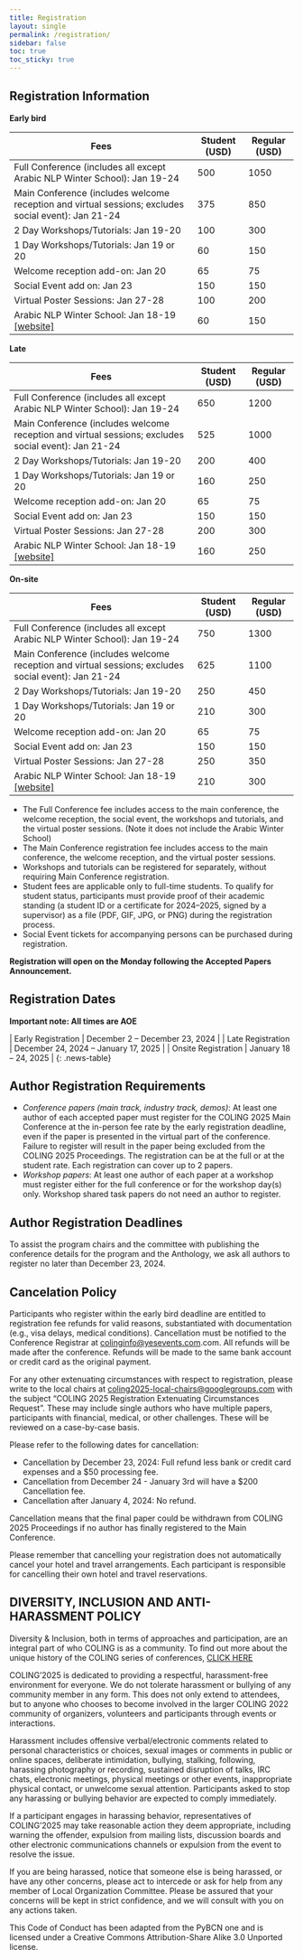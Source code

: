 ```yaml
---
title: Registration
layout: single
permalink: /registration/
sidebar: false
toc: true
toc_sticky: true
---
```


## Registration Information

**Early bird**

| Fees |Student (USD)| Regular (USD)|
|---|---|---|
|Full Conference (includes all except Arabic NLP Winter School): Jan 19-24 |	500	|1050|
|Main Conference (includes welcome reception and virtual sessions; excludes social event): Jan 21-24 |	375	|850|
|2 Day Workshops/Tutorials: Jan 19-20 |	100	|300|
|1 Day Workshops/Tutorials: Jan 19 or 20 |	60	|150|
|Welcome reception add-on: Jan 20 |	65	|75|
|Social Event add on: Jan 23 |	150	|150|
|Virtual Poster Sessions: Jan 27-28 |	100	|200|
|Arabic NLP Winter School: Jan 18-19 [[website]](https://winterschool2025.sigarab.org/) | 60	|150|

**Late**

| Fees |Student (USD)| Regular (USD)|
|---|---|---|
|Full Conference (includes all except Arabic NLP Winter School): Jan 19-24 |	650	|1200|
|Main Conference (includes welcome reception and virtual sessions; excludes social event): Jan 21-24 |	525	|1000|
|2 Day Workshops/Tutorials: Jan 19-20 |	200	|400|
|1 Day Workshops/Tutorials: Jan 19 or 20 |	160	|250|
|Welcome reception add-on: Jan 20 |	65	|75|
|Social Event add on: Jan 23 |	150	|150|
|Virtual Poster Sessions: Jan 27-28 |	200	|300|
|Arabic NLP Winter School: Jan 18-19 [[website]](https://winterschool2025.sigarab.org/) | 160	|250|

**On-site**

| Fees |Student (USD)| Regular (USD)|
|---|---|---|
|Full Conference (includes all except Arabic NLP Winter School): Jan 19-24 |	750	|1300|
|Main Conference (includes welcome reception and virtual sessions; excludes social event): Jan 21-24 |	625	|1100|
|2 Day Workshops/Tutorials: Jan 19-20 |	250	|450|
|1 Day Workshops/Tutorials: Jan 19 or 20 |	210	|300|
|Welcome reception add-on: Jan 20 |	65	|75|
|Social Event add on: Jan 23 |	150	|150|
|Virtual Poster Sessions: Jan 27-28 |	250	|350|
|Arabic NLP Winter School: Jan 18-19 [[website]](https://winterschool2025.sigarab.org/) | 210	|300|


- The Full Conference fee includes access to the main conference, the welcome reception, the social event, the workshops and tutorials, and the virtual poster sessions. (Note it does not include the Arabic Winter School)
- The Main Conference registration fee includes access to the main conference, the welcome reception, and the virtual poster sessions.
- Workshops and tutorials can be registered for separately, without requiring Main Conference registration.
- Student fees are applicable only to full-time students. To qualify for student status, participants must provide proof of their academic standing (a student ID or a certificate for 2024–2025, signed by a supervisor) as a file (PDF, GIF, JPG, or PNG) during the registration process.
- Social Event tickets for accompanying persons can be purchased during registration.

**Registration will open on the Monday following the Accepted Papers Announcement.**

## Registration Dates

**Important note: All times are AOE**

<style>
.news-table { font-size: .9em; table-layout: fixed; text-align: left; }
.news-table tr td:nth-child(1) { font-weight: bold; width: 25em;}
</style>

| Early Registration | December 2 – December 23, 2024 |
| Late Registration | December 24, 2024 – January 17, 2025 |
| Onsite Registration | January 18 – 24, 2025 |
{: .news-table}

## Author Registration Requirements

- *Conference papers (main track, industry track, demos)*: At least one author of each accepted paper must register for the COLING 2025 Main Conference at the in-person fee rate by the early registration deadline, even if the paper is presented in the virtual part of the conference. Failure to register will result in the paper being excluded from the COLING 2025 Proceedings. The registration can be at the full or at the student rate.  Each registration can cover up to 2 papers. 
- *Workshop papers*:  At least one author of each paper at a workshop must register either for the full conference or for the workshop day(s) only. Workshop shared task papers do not need an author to register.

## Author Registration Deadlines

To assist the program chairs and the committee with publishing the conference details for the program and the Anthology, we ask all authors to register no later than December 23, 2024.

## Cancelation Policy
Participants who register within the early bird deadline are entitled to registration fee refunds for valid reasons, substantiated with documentation (e.g., visa delays, medical conditions). Cancellation must be notified to the Conference Registrar at [colinginfo@yesevents.com](mailto:colinginfo@yesevents).com. All refunds will be made after the conference. Refunds will be made to the same bank account or credit card as the original payment.

For any other extenuating circumstances with respect to registration, please write to the local chairs at [coling2025-local-chairs@googlegroups.com](mailto:coling2025-local-chairs@googlegroups.com) with the subject “COLING 2025 Registration Extenuating Circumstances Request”.  These may include single authors who have multiple papers, participants with financial, medical, or other challenges.  These will be reviewed on a case-by-case basis.

Please refer to the following dates for cancellation:

- Cancellation by December 23, 2024: Full refund less bank or credit card expenses and a $50 processing fee.
- Cancellation from December 24 - January 3rd will have a $200 Cancellation fee.
- Cancellation after January 4, 2024: No refund. 

Cancellation means that the final paper could be withdrawn from COLING 2025 Proceedings if no author has finally registered to the Main Conference.

Please remember that cancelling your registration does not automatically cancel your hotel and travel arrangements. Each participant is responsible for cancelling their own hotel and travel reservations.

## DIVERSITY, INCLUSION AND ANTI-HARASSMENT POLICY
Diversity & Inclusion, both in terms of approaches and participation, are an integral part of who COLING is as a community. To find out more about the unique history of the COLING series of conferences,  [CLICK HERE](https://ufal.mff.cuni.cz/iccl)

COLING’2025 is dedicated to providing a respectful, harassment-free environment for everyone. We do not tolerate harassment or bullying of any community member in any form. This does not only extend to attendees, but to anyone who chooses to become involved in the larger COLING 2022 community of organizers, volunteers and participants through events or interactions.

Harassment includes offensive verbal/electronic comments related to personal characteristics or choices, sexual images or comments in public or online spaces, deliberate intimidation, bullying, stalking, following, harassing photography or recording, sustained disruption of talks, IRC chats, electronic meetings, physical meetings or other events, inappropriate physical contact, or unwelcome sexual attention. Participants asked to stop any harassing or bullying behavior are expected to comply immediately.

If a participant engages in harassing behavior, representatives of COLING’2025 may take reasonable action they deem appropriate, including warning the offender, expulsion from mailing lists, discussion boards and other electronic communications channels or expulsion from the event to resolve the issue.

If you are being harassed, notice that someone else is being harassed, or have any other concerns, please act to intercede or ask for help from any member of Local Organization Committee. Please be assured that your concerns will be kept in strict confidence, and we will consult with you on any actions taken.

This Code of Conduct has been adapted from the PyBCN one and is licensed under a Creative Commons Attribution-Share Alike 3.0 Unported license.